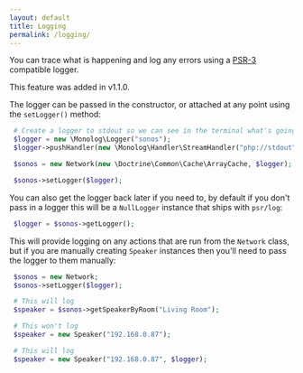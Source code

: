 ```yaml
---
layout: default
title: Logging
permalink: /logging/
---
```


You can trace what is happening and log any errors using a [PSR-3](http://www.php-fig.org/psr/psr-3/) compatible logger.

<p class="message-info">This feature was added in v1.1.0.</p>

The logger can be passed in the constructor, or attached at any point using the `setLogger()` method:

~~~php
 # Create a logger to stdout so we can see in the terminal what's going on
 $logger = new \Monolog\Logger("sonos");
 $logger->pushHandler(new \Monolog\Handler\StreamHandler("php://stdout", \Monolog\Logger::DEBUG));

 $sonos = new Network(new \Doctrine\Common\Cache\ArrayCache, $logger);

 $sonos->setLogger($logger);

~~~


You can also get the logger back later if you need to, by default if you don't pass in a logger this will be a `NullLogger` instance that ships with `psr/log`:

~~~php
 $logger = $sonos->getLogger();
~~~


This will provide logging on any actions that are run from the `Network` class, but if you are manually creating `Speaker` instances then you'll need to pass the logger to them manually:

~~~php
 $sonos = new Network;
 $sonos->setLogger($logger);

 # This will log
 $speaker = $sonos->getSpeakerByRoom("Living Room");

 # This won't log
 $speaker = new Speaker("192.168.0.87");

 # This will log
 $speaker = new Speaker("192.168.0.87", $logger);
~~~

